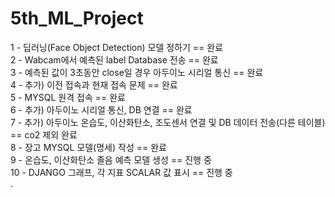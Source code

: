 # 5th_ML_Project

1 - 딥러닝(Face Object Detection) 모델 정하기  == 완료 <br>
2 - Wabcam에서 예측된 label Database 전송  ==  완료<br>
3 - 예측된 값이 3초동안 close일 경우 아두이노 시리얼 통신 == 완료<br>
4 - 추가) 이전 접속과 현재 접속 문제 == 완료<br>
5 - MYSQL 원격 접속 == 완료<br>
6 - 추가) 아두이노 시리얼 통신, DB 연결 == 완료<br>
7 - 추가) 아두이노 온습도, 이산화탄소, 조도센서 연결 및 DB 데이터 전송(다른 테이블) == co2 제외 완료 <br> 
8 - 장고 MYSQL 모델(명세) 작성 == 완료<br> 
9 - 온습도, 이산화탄소 졸음 예측 모델 생성 == 진행 중<br>
10 - DJANGO 그래프, 각 지표 SCALAR 값 표시 == 진행 중<br>
.
